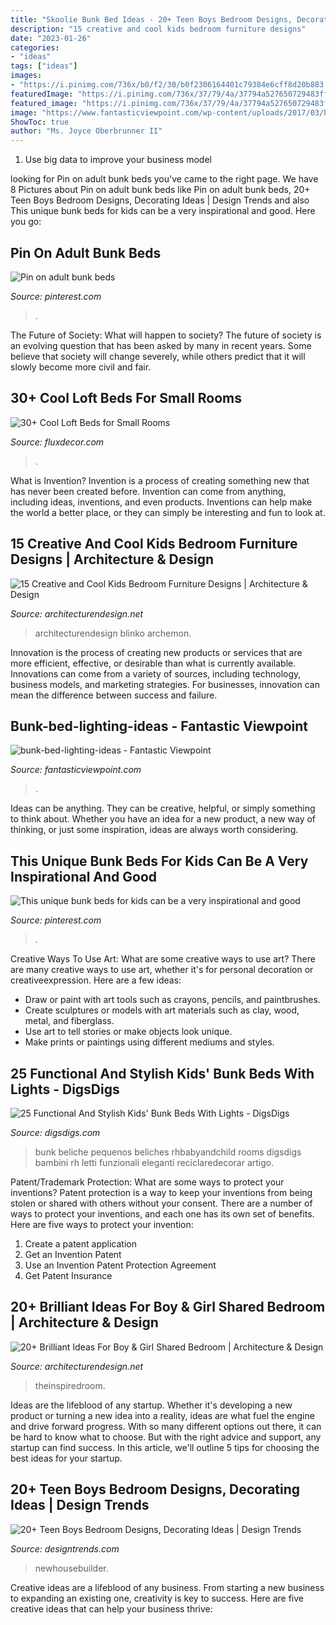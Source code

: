 ```yaml
---
title: "Skoolie Bunk Bed Ideas - 20+ Teen Boys Bedroom Designs, Decorating Ideas"
description: "15 creative and cool kids bedroom furniture designs"
date: "2023-01-26"
categories:
- "ideas"
tags: ["ideas"]
images:
- "https://i.pinimg.com/736x/b0/f2/30/b0f2306164401c79384e6cff8d20b883.jpg"
featuredImage: "https://i.pinimg.com/736x/37/79/4a/37794a527650729483ffaa857d5119b0.jpg"
featured_image: "https://i.pinimg.com/736x/37/79/4a/37794a527650729483ffaa857d5119b0.jpg"
image: "https://www.fantasticviewpoint.com/wp-content/uploads/2017/03/bunk-bed-lighting-ideas.jpg"
ShowToc: true
author: "Ms. Joyce Oberbrunner II"
---
```



1. Use big data to improve your business model

	

		
looking for Pin on adult bunk beds you've came to the right page. We have 8 Pictures about Pin on adult bunk beds like Pin on adult bunk beds, 20+ Teen Boys Bedroom Designs, Decorating Ideas | Design Trends and also This unique bunk beds for kids can be a very inspirational and good. Here you go:
		
    
## Pin On Adult Bunk Beds

<img loading=lazy src="https://i.pinimg.com/736x/37/79/4a/37794a527650729483ffaa857d5119b0.jpg" onerror="this.onerror=null;this.src='https://tse2.mm.bing.net/th?id=OIP.93SRtNu35PBcZTDFpbpJywHaLG&amp;pid=15.1';" alt="Pin on adult bunk beds">

_Source: pinterest.com_

>. 

	

The Future of Society: What will happen to society?
The future of society is an evolving question that has been asked by many in recent years. Some believe that society will change severely, while others predict that it will slowly become more civil and fair.

    
## 30+ Cool Loft Beds For Small Rooms

<img loading=lazy src="https://fluxdecor.com/wp-content/uploads/2016/11/loft-beds-for-small-rooms/23-loft-beds-for-small-rooms.jpg" onerror="this.onerror=null;this.src='https://tse1.mm.bing.net/th?id=OIP.JCg0iVd3aP9Xn9tkPesl5wHaLH&amp;pid=15.1';" alt="30+ Cool Loft Beds for Small Rooms">

_Source: fluxdecor.com_

>. 

	

What is Invention?
Invention is a process of creating something new that has never been created before. Invention can come from anything, including ideas, inventions, and even products. Inventions can help make the world a better place, or they can simply be interesting and fun to look at.

    
## 15 Creative And Cool Kids Bedroom Furniture Designs | Architecture &amp; Design

<img loading=lazy src="https://cdn.architecturendesign.net/wp-content/uploads/2014/09/780.jpg" onerror="this.onerror=null;this.src='https://tse2.mm.bing.net/th?id=OIP.jGmJ6Hz7uBTx-eBrjAMg1wHaKW&amp;pid=15.1';" alt="15 Creative and Cool Kids Bedroom Furniture Designs | Architecture &amp; Design">

_Source: architecturendesign.net_

>architecturendesign blinko archemon. 

	

Innovation is the process of creating new products or services that are more efficient, effective, or desirable than what is currently available. Innovations can come from a variety of sources, including technology, business models, and marketing strategies. For businesses, innovation can mean the difference between success and failure.

    
## Bunk-bed-lighting-ideas - Fantastic Viewpoint

<img loading=lazy src="https://www.fantasticviewpoint.com/wp-content/uploads/2017/03/bunk-bed-lighting-ideas.jpg" onerror="this.onerror=null;this.src='https://tse2.mm.bing.net/th?id=OIP.8GdN_xnm7BsRFgL39p6ZEgHaFP&amp;pid=15.1';" alt="bunk-bed-lighting-ideas - Fantastic Viewpoint">

_Source: fantasticviewpoint.com_

>. 

	

Ideas can be anything. They can be creative, helpful, or simply something to think about. Whether you have an idea for a new product, a new way of thinking, or just some inspiration, ideas are always worth considering.

    
## This Unique Bunk Beds For Kids Can Be A Very Inspirational And Good

<img loading=lazy src="https://i.pinimg.com/736x/b0/f2/30/b0f2306164401c79384e6cff8d20b883.jpg" onerror="this.onerror=null;this.src='https://tse3.mm.bing.net/th?id=OIP.x7Al-5a6H0IQWw0b-WuRkgHaLG&amp;pid=15.1';" alt="This unique bunk beds for kids can be a very inspirational and good">

_Source: pinterest.com_

>. 

	

Creative Ways To Use Art: What are some creative ways to use art?
There are many creative ways to use art, whether it's for personal decoration or creativeexpression. Here are a few ideas: 
- Draw or paint with art tools such as crayons, pencils, and paintbrushes.
- Create sculptures or models with art materials such as clay, wood, metal, and fiberglass.
- Use art to tell stories or make objects look unique.
- Make prints or paintings using different mediums and styles.

    
## 25 Functional And Stylish Kids&#039; Bunk Beds With Lights - DigsDigs

<img loading=lazy src="https://www.digsdigs.com/photos/functional-kids-bunk-beds-with-lights-11.jpg" onerror="this.onerror=null;this.src='https://tse3.mm.bing.net/th?id=OIP.gJoP69vpxaSTQgNVz3dd7QHaLQ&amp;pid=15.1';" alt="25 Functional And Stylish Kids&#039; Bunk Beds With Lights - DigsDigs">

_Source: digsdigs.com_

>bunk beliche pequenos beliches rhbabyandchild rooms digsdigs bambini rh letti funzionali eleganti reciclaredecorar artigo. 

	

Patent/Trademark Protection: What are some ways to protect your inventions?
Patent protection is a way to keep your inventions from being stolen or shared with others without your consent. There are a number of ways to protect your inventions, and each one has its own set of benefits. Here are five ways to protect your invention: 
1. Create a patent application 
2. Get an Invention Patent 
3. Use an Invention Patent Protection Agreement 
4. Get Patent Insurance 

    
## 20+ Brilliant Ideas For Boy &amp; Girl Shared Bedroom | Architecture &amp; Design

<img loading=lazy src="https://cdn.architecturendesign.net/wp-content/uploads/2015/05/AD-Shared-Bedroom-Boy-Girl-11.jpg" onerror="this.onerror=null;this.src='https://tse2.mm.bing.net/th?id=OIP.M9NgNSClFaWhnGIqWUev_AHaJ4&amp;pid=15.1';" alt="20+ Brilliant Ideas For Boy &amp; Girl Shared Bedroom | Architecture &amp; Design">

_Source: architecturendesign.net_

>theinspiredroom. 

	

Ideas are the lifeblood of any startup. Whether it's developing a new product or turning a new idea into a reality, ideas are what fuel the engine and drive forward progress. With so many different options out there, it can be hard to know what to choose. But with the right advice and support, any startup can find success. In this article, we'll outline 5 tips for choosing the best ideas for your startup.

    
## 20+ Teen Boys Bedroom Designs, Decorating Ideas | Design Trends

<img loading=lazy src="https://images.designtrends.com/wp-content/uploads/2016/03/24062916/Blue-Teen-Boys-Bedroom-Design.jpeg" onerror="this.onerror=null;this.src='https://tse3.mm.bing.net/th?id=OIP.dehXgvSLkc1zlCSmdlUhjAHaE8&amp;pid=15.1';" alt="20+ Teen Boys Bedroom Designs, Decorating Ideas | Design Trends">

_Source: designtrends.com_

>newhousebuilder. 

	

Creative ideas are a lifeblood of any business. From starting a new business to expanding an existing one, creativity is key to success. Here are five creative ideas that can help your business thrive:

